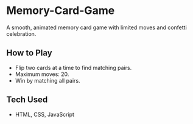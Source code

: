 # Memory-Card-Game

A smooth, animated memory card game with limited moves and confetti celebration.

## How to Play
- Flip two cards at a time to find matching pairs.
- Maximum moves: 20.
- Win by matching all pairs.

## Tech Used
- HTML, CSS, JavaScript
